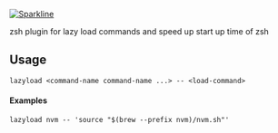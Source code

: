 [![Sparkline](https://stars.medv.io/qoomon/zsh-lazyload.svg)](https://stars.medv.io/qoomon/zsh-lazyload)

zsh plugin for lazy load commands and speed up start up time of zsh


## Usage
`lazyload <command-name command-name ...> -- <load-command>`

#### Examples
`lazyload nvm -- 'source "$(brew --prefix nvm)/nvm.sh"'`
